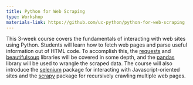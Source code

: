 ```yaml
---
title: Python for Web Scraping
type: Workshop
materials-link: https://github.com/uc-python/python-for-web-scraping
---
```

This 3-week course covers the fundamentals of interacting with web sites using Python.
Students will learn how to fetch web pages and parse useful information out of HTML code.
To accomplish this, the [requests](https://requests.readthedocs.io/en/master/) and [beautifulsoup](https://www.crummy.com/software/BeautifulSoup/bs4/doc/) libraries will be covered in some depth, and the [pandas](https://pandas.pydata.org) library will be used to wrangle the scraped data.
The course will also introduce the [selenium](https://selenium-python.readthedocs.io) package for interacting with Javascript-oriented sites and the [scrapy](https://scrapy.org) package for recursively crawling multiple web pages.
